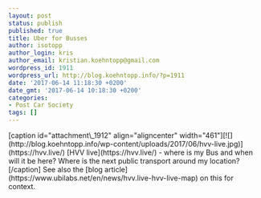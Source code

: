 ```yaml
---
layout: post
status: publish
published: true
title: Uber for Busses
author: isotopp
author_login: kris
author_email: kristian.koehntopp@gmail.com
wordpress_id: 1911
wordpress_url: http://blog.koehntopp.info/?p=1911
date: '2017-06-14 11:18:30 +0200'
date_gmt: '2017-06-14 10:18:30 +0200'
categories:
- Post Car Society
tags: []
---
```

<p>[caption id="attachment\_1912" align="aligncenter" width="461"][![](http://blog.koehntopp.info/wp-content/uploads/2017/06/hvv-live.jpg)](https://hvv.live/) [HVV live](https://hvv.live/) - where is my Bus and when will it be here? Where is the next public transport around my location?[/caption] See also the [blog article](https://www.ubilabs.net/en/news/hvv.live-hvv-live-map) on this for context.</p>
